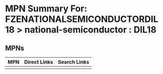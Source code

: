 



# MPN Summary For: FZENATIONALSEMICONDUCTORDIL18 > national-semiconductor : DIL18

## MPNs
  

|MPN|Direct Links|Search Links|
| :--- | :--- | :--- |
||||
